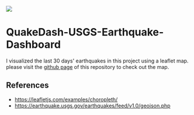 ![](https://images.openai.com/blob/373bf52a-5373-4d4e-88fe-7fbf738ec6d1/improving-mathematical-reasoning-with-process-supervision.jpg?trim=0,0,0,0&width=1000)
# QuakeDash-USGS-Earthquake-Dashboard
I visualized the last 30 days' earthquakes in this project using a leaflet map. 
please visit the [github page](https://mahsabakhtiari.github.io/QuakeDash/) of this repository to check out the map.

## References 
* https://leafletjs.com/examples/choropleth/
* https://earthquake.usgs.gov/earthquakes/feed/v1.0/geojson.php


